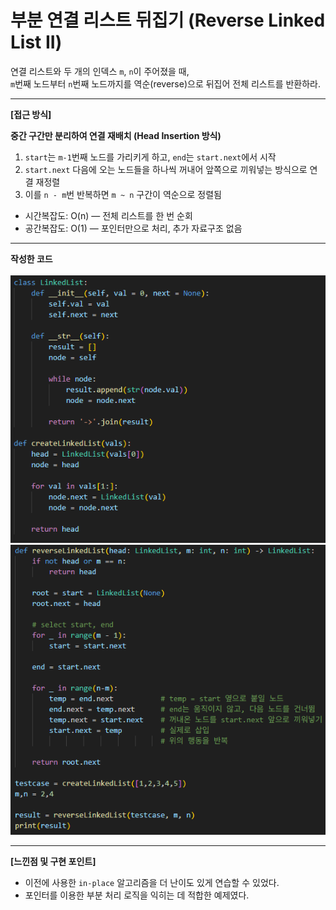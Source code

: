 # 부분 연결 리스트 뒤집기 (Reverse Linked List II)
연결 리스트와 두 개의 인덱스 `m`, `n`이 주어졌을 때,  
`m`번째 노드부터 `n`번째 노드까지를 역순(reverse)으로 뒤집어 전체 리스트를 반환하라.

---

**[접근 방식]**

**중간 구간만 분리하여 연결 재배치 (Head Insertion 방식)**  
1. `start`는 `m-1`번째 노드를 가리키게 하고, `end`는 `start.next`에서 시작  
2. `start.next` 다음에 오는 노드들을 하나씩 꺼내어 앞쪽으로 끼워넣는 방식으로 연결 재정렬  
3. 이를 `n - m`번 반복하면 `m ~ n` 구간이 역순으로 정렬됨  

- 시간복잡도: O(n) — 전체 리스트를 한 번 순회  
- 공간복잡도: O(1) — 포인터만으로 처리, 추가 자료구조 없음  

---

**작성한 코드**<br>  
<img src="./images/code1.png"/><br>
<img src="./images/code2.png"/><br>

---

**[느낀점 및 구현 포인트]**
- 이전에 사용한 `in-place` 알고리즘을 더 난이도 있게 연습할 수 있었다.
- 포인터를 이용한 부분 처리 로직을 익히는 데 적합한 예제였다.
